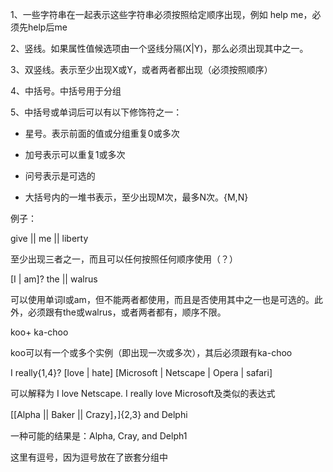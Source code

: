 1、一些字符串在一起表示这些字符串必须按照给定顺序出现，例如 help me，必须先help后me

2、竖线。如果属性值候选项由一个竖线分隔(X|Y)，那么必须出现其中之一。

3、双竖线。表示至少出现X或Y，或者两者都出现（必须按照顺序）

4、中括号。中括号用于分组

5、中括号或单词后可以有以下修饰符之一：

- 星号。表示前面的值或分组重复0或多次

- 加号表示可以重复1或多次

- 问号表示是可选的

- 大括号内的一堆书表示，至少出现M次，最多N次。{M,N}



例子：

give || me || liberty

至少出现三者之一，而且可以任何按照任何顺序使用（？）



[I | am]? the || walrus

可以使用单词I或am，但不能两者都使用，而且是否使用其中之一也是可选的。此外，必须跟有the或walrus，或者两者都有，顺序不限。



koo+ ka-choo

koo可以有一个或多个实例（即出现一次或多次），其后必须跟有ka-choo



I really{1,4}? [love | hate] [Microsoft | Netscape | Opera | safari]

可以解释为 I love Netscape. I really love Microsoft及类似的表达式



[[Alpha || Baker || Crazy]，]{2,3} and Delphi

一种可能的结果是：Alpha, Cray, and Delph1

这里有逗号，因为逗号放在了嵌套分组中
